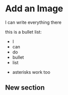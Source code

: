 # Add an Image

I can write everything there

this is a bullet list:

- I
- can
- do
- bullet
- list
* asterisks work too

## New section